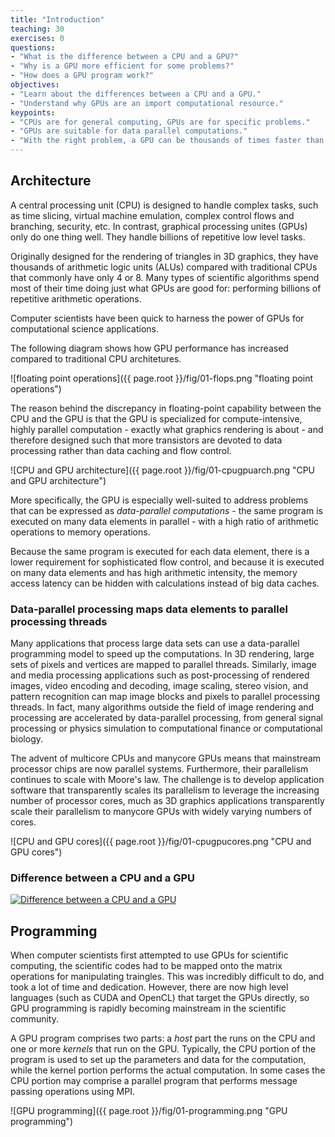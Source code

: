 ```yaml
---
title: "Introduction"
teaching: 30
exercises: 0
questions:
- "What is the difference between a CPU and a GPU?"
- "Why is a GPU more efficient for some problems?"
- "How does a GPU program work?"
objectives:
- "Learn about the differences between a CPU and a GPU."
- "Understand why GPUs are an import computational resource."
keypoints:
- "CPUs are for general computing, GPUs are for specific problems."
- "GPUs are suitable for data parallel computations."
- "With the right problem, a GPU can be thousands of times faster than a CPU."
---
```

## Architecture

A central processing unit (CPU) is designed to handle complex tasks, such as time slicing, virtual machine emulation, complex control flows and 
branching, security, etc. In contrast, graphical processing unites (GPUs) only do one thing well. They handle billions of repetitive low level tasks. 

Originally designed for the rendering of triangles in 3D graphics, they have thousands of arithmetic logic units (ALUs) compared with traditional 
CPUs that commonly have only 4 or 8. Many types of scientific algorithms spend most of their time doing just what GPUs are good for: performing 
billions of repetitive arithmetic operations. 

Computer scientists have been quick to harness the power of GPUs for computational science applications.

The following diagram shows how GPU performance has increased compared to traditional CPU architetures.

![floating point operations]({{ page.root }}/fig/01-flops.png "floating point operations")

The reason behind the discrepancy in floating-point capability between the CPU and the GPU is that the GPU is specialized for compute-intensive, 
highly parallel computation - exactly what graphics rendering is about - and therefore designed such that more transistors are devoted to data 
processing rather than data caching and flow control.

![CPU and GPU architecture]({{ page.root }}/fig/01-cpugpuarch.png "CPU and GPU architecture")

More specifically, the GPU is especially well-suited to address problems that can be expressed as *data-parallel computations* - the same program is 
executed on many data elements in parallel - with a high ratio of arithmetic operations to memory operations.

Because the same program is executed for each data element, there is a lower requirement for sophisticated flow control, and because it is executed 
on many data elements and has high arithmetic intensity, the memory access latency can be hidden with calculations instead of big data caches.

### Data-parallel processing maps data elements to parallel processing threads

Many applications that process large data sets can use a data-parallel programming model to speed up the computations. In 3D rendering, large 
sets of pixels and vertices are mapped to parallel threads. Similarly, image and media processing applications such as post-processing of 
rendered images, video encoding and decoding, image scaling, stereo vision, and pattern recognition can map image blocks and pixels to 
parallel processing threads. In fact, many algorithms outside the field of image rendering and processing are accelerated by data-parallel 
processing, from general signal processing or physics simulation to computational finance or computational biology.

The advent of multicore CPUs and manycore GPUs means that mainstream processor chips are now parallel systems. Furthermore, their 
parallelism continues to scale with Moore's law. The challenge is to develop application software that transparently scales its 
parallelism to leverage the increasing number of processor cores, much as 3D graphics applications transparently scale their 
parallelism to manycore GPUs with widely varying numbers of cores.

![CPU and GPU cores]({{ page.root }}/fig/01-cpugpucores.png "CPU and GPU cores")

### Difference between a CPU and a GPU

[![Difference between a CPU and a GPU](https://img.youtube.com/vi/-P28LKWTzrI/0.jpg)](https://www.youtube.com/watch?v=-P28LKWTzrI)

## Programming

When computer scientists first attempted to use GPUs for scientific computing, the scientific codes had to be mapped onto the matrix operations for 
manipulating traingles. This was incredibly difficult to do, and took a lot of time and dedication. However, there are now high level languages 
(such as CUDA and OpenCL) that target the GPUs directly, so GPU programming is rapidly becoming mainstream in the scientific community.

A GPU program comprises two parts: a *host* part the runs on the CPU and one or more *kernels* that run on the GPU. Typically, the CPU portion of 
the program is used to set up the parameters and data for the computation, while the kernel portion performs the actual computation. In some 
cases the CPU portion may comprise a parallel program that performs message passing operations using MPI.

![GPU programming]({{ page.root }}/fig/01-programming.png "GPU programming")

